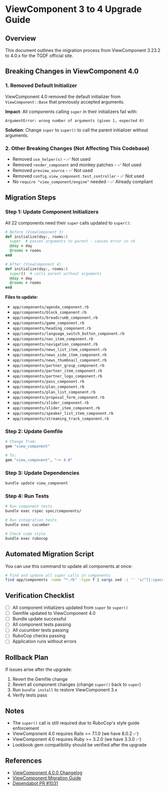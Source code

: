 # ViewComponent 3 to 4 Upgrade Guide

## Overview
This document outlines the migration process from ViewComponent 3.23.2 to 4.0.x for the TGDF official site.

## Breaking Changes in ViewComponent 4.0

### 1. Removed Default Initializer
ViewComponent 4.0 removed the default initializer from `ViewComponent::Base` that previously accepted arguments.

**Impact**: All components calling `super` in their initializers fail with:
```
ArgumentError: wrong number of arguments (given 1, expected 0)
```

**Solution**: Change `super` to `super()` to call the parent initializer without arguments.

### 2. Other Breaking Changes (Not Affecting This Codebase)
- Removed `use_helper(s)` - ✅ Not used
- Removed `render_component` and monkey patches - ✅ Not used
- Removed `preview_source` - ✅ Not used
- Removed `config.view_component.test_controller` - ✅ Not used
- No `require "view_component/engine"` needed - ✅ Already compliant

## Migration Steps

### Step 1: Update Component Initializers
All 22 components need their `super` calls updated to `super()`:

```ruby
# Before (ViewComponent 3)
def initialize(day:, rooms:)
  super  # passes arguments to parent - causes error in v4
  @day = day
  @rooms = rooms
end

# After (ViewComponent 4)
def initialize(day:, rooms:)
  super()  # calls parent without arguments
  @day = day
  @rooms = rooms
end
```

**Files to update:**
- `app/components/agenda_component.rb`
- `app/components/block_component.rb`
- `app/components/breadcrumb_component.rb`
- `app/components/game_component.rb`
- `app/components/heading_component.rb`
- `app/components/language_switch_button_component.rb`
- `app/components/nav_item_component.rb`
- `app/components/navigation_component.rb`
- `app/components/news_list_item_component.rb`
- `app/components/news_side_item_component.rb`
- `app/components/news_thumbnail_component.rb`
- `app/components/partner_group_component.rb`
- `app/components/partner_item_component.rb`
- `app/components/partner_logo_component.rb`
- `app/components/pass_component.rb`
- `app/components/plan_component.rb`
- `app/components/plan_list_component.rb`
- `app/components/proposal_form_component.rb`
- `app/components/slider_component.rb`
- `app/components/slider_item_component.rb`
- `app/components/speaker_list_item_component.rb`
- `app/components/streaming_track_component.rb`

### Step 2: Update Gemfile
```ruby
# Change from:
gem "view_component"

# To:
gem "view_component", "~> 4.0"
```

### Step 3: Update Dependencies
```bash
bundle update view_component
```

### Step 4: Run Tests
```bash
# Run component tests
bundle exec rspec spec/components/

# Run integration tests
bundle exec cucumber

# Check code style
bundle exec rubocop
```

## Automated Migration Script
You can use this command to update all components at once:

```bash
# Find and update all super calls in components
find app/components -name "*.rb" -type f | xargs sed -i '' 's/^[[:space:]]*super$/    super()/'
```

## Verification Checklist
- [ ] All component initializers updated from `super` to `super()`
- [ ] Gemfile updated to ViewComponent 4.0
- [ ] Bundle update successful
- [ ] All component tests passing
- [ ] All cucumber tests passing
- [ ] RuboCop checks passing
- [ ] Application runs without errors

## Rollback Plan
If issues arise after the upgrade:

1. Revert the Gemfile change
2. Revert all component changes (change `super()` back to `super`)
3. Run `bundle install` to restore ViewComponent 3.x
4. Verify tests pass

## Notes
- The `super()` call is still required due to RuboCop's style guide enforcement
- ViewComponent 4.0 requires Rails >= 7.1.0 (we have 8.0.2 ✅)
- ViewComponent 4.0 requires Ruby >= 3.2.0 (we have 3.3.0 ✅)
- Lookbook gem compatibility should be verified after the upgrade

## References
- [ViewComponent 4.0.0 Changelog](https://viewcomponent.org/CHANGELOG.html#400)
- [ViewComponent Migration Guide](https://viewcomponent.org/guide/migration.html)
- [Dependabot PR #1031](https://github.com/TGDF/official-site/pull/1031)